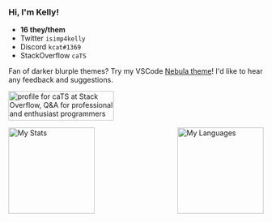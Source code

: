 ### Hi, I'm Kelly!

- **16 they/them**
- Twitter `isimp4kelly`
- Discord `kcat#1369`
- StackOverflow `caTS`

Fan of darker blurple themes? Try my VSCode [Nebula theme](https://vscode.dev/theme/kelsny.nebsies)! I'd like to hear any feedback and suggestions.

<a href="https://stackoverflow.com/users/18244921/cats"><img src="https://stackoverflow.com/users/flair/18244921.png" width="208" height="58" alt="profile for caTS at Stack Overflow, Q&amp;A for professional and enthusiast programmers" title="profile for caTS at Stack Overflow, Q&amp;A for professional and enthusiast programmers"></a>

<img align="left" alt="My Stats" src="https://github-readme-stats.vercel.app/api?username=kelsny&count_private=true&show_icons=true&theme=dark&v=2" height=170 />

<img align="right" alt="My Languages" src="https://github-readme-stats.vercel.app/api/top-langs/?username=kelsny&layout=compact&theme=dark&count_private=true&langs_count=6" height=170 />

